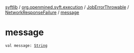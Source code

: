 [syftlib](../../../index.md) / [org.openmined.syft.execution](../../index.md) / [JobErrorThrowable](../index.md) / [NetworkResponseFailure](index.md) / [message](./message.md)

# message

`val message: `[`String`](https://kotlinlang.org/api/latest/jvm/stdlib/kotlin/-string/index.html)